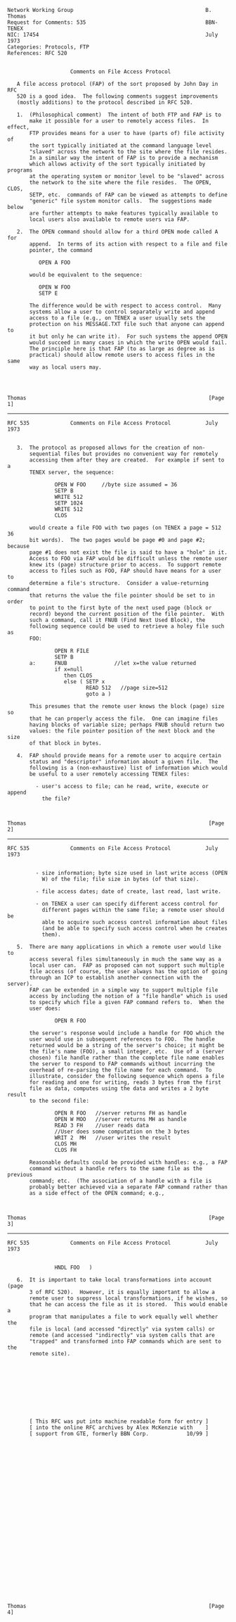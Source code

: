     Network Working Group                                          B. Thomas
    Request for Comments: 535                                      BBN-TENEX
    NIC: 17454                                                     July 1973
    Categories: Protocols, FTP
    References: RFC 520


                        Comments on File Access Protocol

       A file access protocol (FAP) of the sort proposed by John Day in RFC
       520 is a good idea.  The following comments suggest improvements
       (mostly additions) to the protocol described in RFC 520.

       1.  (Philosophical comment)  The intent of both FTP and FAP is to
           make it possible for a user to remotely access files.  In effect,
           FTP provides means for a user to have (parts of) file activity of
           the sort typically initiated at the command language level
           "slaved" across the network to the site where the file resides.
           In a similar way the intent of FAP is to provide a mechanism
           which allows activity of the sort typically initiated by programs
           at the operating system or monitor level to be "slaved" across
           the network to the site where the file resides.  The OPEN, CLOS,
           SETP, etc.  commands of FAP can be viewed as attempts to define
           "generic" file system monitor calls.  The suggestions made below
           are further attempts to make features typically available to
           local users also available to remote users via FAP.

       2.  The OPEN command should allow for a third OPEN mode called A for
           append.  In terms of its action with respect to a file and file
           pointer, the command

              OPEN A FOO

           would be equivalent to the sequence:

              OPEN W FOO
              SETP E

           The difference would be with respect to access control.  Many
           systems allow a user to control separately write and append
           access to a file (e.g., on TENEX a user usually sets the
           protection on his MESSAGE.TXT file such that anyone can append to
           it but only he can write it).  For such systems the append OPEN
           would succeed in many cases in which the write OPEN would fail.
           The principle here is that FAP (to as large as degree as is
           practical) should allow remote users to access files in the same
           way as local users may.




    Thomas                                                          [Page 1]

------------------------------------------------------------------------

``` newpage
RFC 535             Comments on File Access Protocol           July 1973


   3.  The protocol as proposed allows for the creation of non-
       sequential files but provides no convenient way for remotely
       accessing them after they are created.  For example if sent to a
       TENEX server, the sequence:

               OPEN W FOO     //byte size assumed = 36
               SETP B
               WRITE 512
               SETP 1024
               WRITE 512
               CLOS

       would create a file FOO with two pages (on TENEX a page = 512 36
       bit words).  The two pages would be page #0 and page #2; because
       page #1 does not exist the file is said to have a "hole" in it.
       Access to FOO via FAP would be difficult unless the remote user
       knew its (page) structure prior to access.  To support remote
       access to files such as FOO, FAP should have means for a user to
       determine a file's structure.  Consider a value-returning command
       that returns the value the file pointer should be set to in order
       to point to the first byte of the next used page (block or
       record) beyond the current position of the file pointer.  With
       such a command, call it FNUB (Find Next Used Block), the
       following sequence could be used to retrieve a holey file such as
       FOO:

               OPEN R FILE
               SETP B
       a:      FNUB               //let x=the value returned
               if x=null
                  then CLOS
                  else ( SETP x
                         READ 512   //page size=512
                         goto a )

       This presumes that the remote user knows the block (page) size so
       that he can properly access the file.  One can imagine files
       having blocks of variable size; perhaps FNUB should return two
       values: the file pointer position of the next block and the size
       of that block in bytes.

   4.  FAP should provide means for a remote user to acquire certain
       status and "descriptor" information about a given file.  The
       following is a (non-exhaustive) list of information which would
       be useful to a user remotely accessing TENEX files:

         - user's access to file; can he read, write, execute or append
           the file?



Thomas                                                          [Page 2]
```

------------------------------------------------------------------------

``` newpage
RFC 535             Comments on File Access Protocol           July 1973


         - size information; byte size used in last write access (OPEN
           W) of the file; file size in bytes (of that size).

         - file access dates; date of create, last read, last write.

         - on TENEX a user can specify different access control for
           different pages within the same file; a remote user should be
           able to acquire such access control information about files
           (and be able to specify such access control when he creates
           them).

   5.  There are many applications in which a remote user would like to
       access several files simultaneously in much the same way as a
       local user can.  FAP as proposed can not support such multiple
       file access (of course, the user always has the option of going
       through an ICP to establish another connection with the server).
       FAP can be extended in a simple way to support multiple file
       access by including the notion of a "file handle" which is used
       to specify which file a given FAP command refers to.  When the
       user does:

               OPEN R FOO

       the server's response would include a handle for FOO which the
       user would use in subsequent references to FOO.  The handle
       returned would be a string of the server's choice; it might be
       the file's name (FOO), a small integer, etc.  Use of a (server
       chosen) file handle rather than the complete file name enables
       the server to respond to FAP commands without incurring the
       overhead of re-parsing the file name for each command.  To
       illustrate, consider the following sequence which opens a file
       for reading and one for writing, reads 3 bytes from the first
       file as data, computes using the data and writes a 2 byte result
       to the second file:

               OPEN R FOO   //server returns FH as handle
               OPEN W MOO   //server returns MH as handle
               READ 3 FH    //user reads data
               //User does some computation on the 3 bytes
               WRIT 2  MH   //user writes the result
               CLOS MH
               CLOS FH

       Reasonable defaults could be provided with handles: e.g., a FAP
       command without a handle refers to the same file as the previous
       command; etc.  (The association of a handle with a file is
       probably better achieved via a separate FAP command rather than
       as a side effect of the OPEN command; e.g.,



Thomas                                                          [Page 3]
```

------------------------------------------------------------------------

``` newpage
RFC 535             Comments on File Access Protocol           July 1973


               HNDL FOO   )

   6.  It is important to take local transformations into account (page
       3 of RFC 520).  However, it is equally important to allow a
       remote user to suppress local transformations, if he wishes, so
       that he can access the file as it is stored.  This would enable a
       program that manipulates a file to work equally well whether the
       file is local (and accessed "directly" via system calls) or
       remote (and accessed "indirectly" via system calls that are
       "trapped" and transformed into FAP commands which are sent to the
       remote site).










       [ This RFC was put into machine readable form for entry ]
       [ into the online RFC archives by Alex McKenzie with    ]
       [ support from GTE, formerly BBN Corp.            10/99 ]



























Thomas                                                          [Page 4]
```
